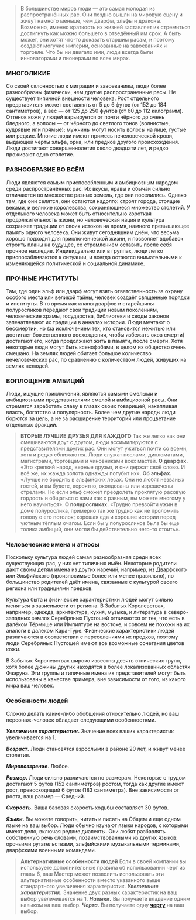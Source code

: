 >В большинстве миров люди — это самая молодая из распространённых рас. Они поздно вышли на мировую сцену и живут намного меньше, чем дварфы, эльфы и драконы. Возможно, именно краткость их жизней заставляет их стремиться достигнуть как можно большего в отведённый им срок. А быть может, они хотят что-то доказать старшим расам, и поэтому создают могучие империи, основанные на завоеваниях и торговле. Что бы ни двигало ими, люди всегда были инноваторами и пионерами во всех мирах.

### МНОГОЛИКИЕ

Со своей склонностью к миграции и завоеваниям, люди более разнообразны физически, чем другие распространенные расы. Не существует типичной внешности человека. Рост отдельного представителя может составлять от 5 до 6 футов (от 152 до 184 сантиметров), а вес — от 125 до 250 фунтов (от 60 до 112 килограмм). Оттенок кожи у людей варьируется от почти чёрного до очень бледного, а волосы — от чёрного до светлого тонов (волнистые, кудрявые или прямые); мужчины могут носить волосы на лице, густые или редкие. Многие люди имеют примесь нечеловеческой крови, выдающей черты эльфа, орка, или предков другого происхождения. Люди достигают совершеннолетия около двадцати лет, и редко проживают одно столетие.

### РАЗНООБРАЗИЕ ВО ВСЁМ

Люди являются самым приспособленным и амбициозным народом среди распространённых рас. Их вкусы, нравы и обычаи сильно отличаются во множестве разных земель, где они поселились. Однако там, где они селятся, они остаются надолго: строят города, стоящие веками, и великие королевства, сохраняющиеся множество столетий. У отдельного человека может быть относительно короткая продолжительность жизни, но человеческая нация и культура сохраняет традиции от своих истоков на время, намного превышающее память одного человека. Они живут сегодняшним днём, что весьма хорошо подходит для приключенческой жизни, и позволяет вдобавок строить планы на будущее, со стремлением оставить после себя прочное наследие. Индивидуально или в группах, люди легко приспосабливаются к ситуации, и всегда остаются внимательными к изменяющейся политической и социальной динамике.

### ПРОЧНЫЕ ИНСТИТУТЫ

Там, где один эльф или дварф могут взять ответственность за охрану особого места или великой тайны, человек создаёт священные порядки и институты. В то время как кланы дварфов и старейшины полуросликов передают свои традиции новым поколениям, человеческие храмы, государства, библиотеки и своды законов запечатлевают их традиции в анналах истории. Люди мечтают о бессмертии, но (за исключением тех, кто становится нежитью или достигает божественного восхождения, чтобы избежать оков смерти) достигают его, когда продолжают жить в памяти, после смерти. Хотя некоторые люди могут быть ксенофобами, в целом их общество очень смешано. На землях людей обитает большое количество нечеловеческих рас, по сравнению с количеством людей, живущих на землях нелюдей.

### ВОПЛОЩЕНИЕ АМБИЦИЙ

Люди, ищущие приключений, являются самыми смелыми и амбициозными представителями смелой и амбициозной расы. Они стремятся заработать славу в глазах своих товарищей, накапливая власть, богатство и популярность. Более чем другие народы люди борются за цель, а не за расширение территорий или процветание отдельных фракций.

>**ВТОРЫЕ ЛУЧШИЕ ДРУЗЬЯ ДЛЯ КАЖДОГО**
Так же легко как они смешиваются друг с другом, люди ассимилируются с представителями других рас. Они могут ужиться почти со всеми, хотя и редко сближаются. Люди служат послами, дипломатами, магистрами, торговцами и чиновниками всех мастей.
**О дварфах.** «Это крепкий народ, верные друзья, и они держат своё слово. И всё же, их жажда золота однажды погубит их».
**Об эльфах.** «Лучше не бродить в эльфийских лесах. Они не любят незваных гостей, и вы будете, вероятно, околдованы или изрешечены стрелами. Но если эльф сможет преодолеть проклятую расовую гордость и общаться с вами как с равным, вы можете многому у него научиться».
**О полуросликах.** «Трудно превзойти ужин в доме полурослика, примерно так же трудно как не проломить голову о его потолок; хорошая еда и хорошие истории перед уютным тёплым очагом. Если бы у полуросликов была бы еще толика амбиций, они могли бы действительно чего-то стоить».

### Человеческие имена и этносы

Поскольку культура людей самая разнообразная среди всех существующих рас, у них нет типичных имён. Некоторые родители дают своим детям имена из других наречий, например, из Дварфского или Эльфийского (произносимые более или менее правильно), но большинство родителей даёт имена, связанные с культурой своего региона или традициями предков.

Культура быта и физические характеристики людей могут сильно меняться в зависимости от региона. В Забытых Королевствах, например, одежда, архитектура, кухня, музыка, и литература в северо-западных землях Серебряных Пустошей отличаются от тех, что есть в далёком Тёрмише или Импилтуре на востоке, и совсем не похожи на их аналоги в далёком Кара-Туре. Физические характеристики людей различаются в соответствии с переселениями их предков, поэтому люди Серебряных Пустошей имеют все возможные сочетания цветов кожи.

В Забытых Королевствах широко известны девять этнических групп, хотя более дюжины других находятся в более локализованных областях Фаэруна. Эти группы и типичные имена их представителей могут быть использованы в качестве примера, вне зависимости от того, из какого мира ваш человек.

### Особенности людей

Сложно делать какие-либо обобщения относительно людей, но ваш персонаж-человек обладает следующими особенностями.

**_Увеличение характеристик_.** Значение всех ваших характеристик увеличивается на 1.

**_Возраст_.** Люди становятся взрослыми в районе 20 лет, и живут менее столетия.

**_Мировоззрение_**. Любое.

**_Размер_.** Люди сильно различаются по размерам. Некоторые с трудом достигают 5 футов (152 сантиметров) ростом, тогда как другие имеют рост, превосходящий 6 футов (183 сантиметра). Вне зависимости от роста, ваш размер — Средний.

**_Скорость_.** Ваша базовая скорость ходьбы составляет 30 футов.

**_Языки_.** Вы можете говорить, читать и писать на Общем и еще одном языке на ваш выбор. Люди обычно изучают языки народов, с которыми имеют дело, включая редкие диалекты. Они любят разбавлять собственную речь словами, позаимствованными из других языков: орочьими ругательствами, эльфийскими музыкальными терминами, дварфскими военными командами.

>**Альтернативные особенности людей**
Если в своей компании вы используете дополнительные правила об использовании черт из главы 6, ваш Мастер может позволить использовать эти альтернативные особенности вместо указанного выше стандартного увеличения характеристик.
**_Увеличение характеристик._** Значение двух разных характеристик на ваш выбор увеличивается на 1.
_**Навыки.**_ Вы получаете владение одним навыком на ваш выбор.
**_Черта._** Вы получаете одну **[**черту**](https://dnd.su/feats/)** на ваш выбор.

